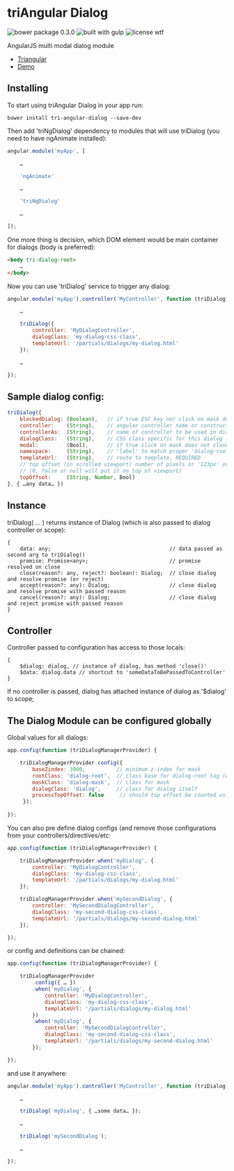 triAngular Dialog
=================

![bower package 0.3.0](https://img.shields.io/badge/bower_package-0.3.0-green.svg?style=flat-square)
![built with gulp](https://img.shields.io/badge/built_with-gulp-lightgrey.svg?style=flat-square)
![license wtf](https://img.shields.io/badge/license-wtf-blue.svg?style=flat-square)

AngularJS multi modal dialog module

* [Triangular](http://triangular.io)
* [Demo](http://jsfiddle.net/triangular/suh96jt6/embedded/result,js,html,css/)

Installing
----------

To start using triAngular Dialog in your app run:

```
bower install tri-angular-dialog --save-dev
```

Then add 'triNgDialog' dependency to modules that will use triDialog (you need to have ngAnimate installed):

```javascript
angular.module('myApp', [

    …

    'ngAnimate'

    …

    'triNgDialog'

    …

]);
```

One more thing is decision, which DOM element would be main container for dialogs (body is preferred):

```html
<body tri-dialog-root>
    …
</body>
```

Now you can use 'triDialog' service to trigger any dialog:

```javascript
angular.module('myApp').controller('MyController', function (triDialog) {

    …

    triDialog({
        controller: 'MyDialogController',
        dialogClass: 'my-dialog-css-class',
        templateUrl: '/partials/dialogs/my-dialog.html'
    });

    …

});
```

Sample dialog config:
---------------------

```javascript
triDialog({
    blockedDialog: (Boolean),   // if true ESC key nor click on mask does not close dialog (overrides modal)
    controller:    (String),    // angular controller name or constructor
    controllerAs:  (String),    // name of controller to be used in dialog's
    dialogClass:   (String),    // CSS class specific for this dialog
    modal:         (Bool),      // if true click on mask does not close dialog
    namespace:     (String),    // 'label' to match proper 'dialog-root', defaults to 'main'
    templateUrl:   (String),    // route to template, REQUIRED
    // top offset (in scrolled viewport) number of pixels or '123px' or '32%'
    // (0, false or null will put it on top of viewport)
    topOffset:     (String, Number, Bool)
}, { …any data… })
```

Instance
--------

triDialog( … ) returns instance of Dialog (which is also passed to dialog controller or scope):

```
{
    data: any;                                      // data passed as second arg to triDialog()
    promise: Promise<any>;                          // promise resolved on close
    close(reason?: any, reject?: boolean): Dialog;  // close dialog and resolve promise (or reject)
    accept(reason?: any): Dialog;                   // close dialog and resolve promise with passed reason
    cancel(reason?: any): Dialog;                   // close dialog and reject promise with passed reason
}
```

Controller
----------

Controller passed to configuration has access to those locals:

```
{
    $dialog: dialog, // instance of dialog, has method 'close()'
    $data: dialog.data // shortcut to 'someDataToBePassedToController'
}
```

If no controller is passed, dialog has attached instance of dialog as '$dialog' to scope;

The Dialog Module can be configured globally
--------------------------------------------

Global values for all dialogs:


```javascript
app.config(function (triDialogManagerProvider) {

    triDialogManagerProvider.config({
        baseZindex: 3000,          // minimum z-index for mask
        rootClass: 'dialog-root',  // class base for dialog-root tag (when inner dialogs are active)
        maskClass: 'dialog-mask',  // class for mask
        dialogClass: 'dialog',     // class for dialog itself
        processTopOffset: false     // should top offset be counted using some internal rules
     });
     
});
```

You can also pre define dialog configs (and remove those configurations from your controllers/directives/etc:


```javascript
app.config(function (triDialogManagerProvider) {

    triDialogManagerProvider.when('myDialog', {
        controller: 'MyDialogController',
        dialogClass: 'my-dialog-css-class',
        templateUrl: '/partials/dialogs/my-dialog.html'
    });

    triDialogManagerProvider.when('mySecondDialog', {
        controller: 'MySecondDialogController',
        dialogClass: 'my-second-dialog-css-class',
        templateUrl: '/partials/dialogs/my-second-dialog.html'
    });

});
```

or config and definitions can be chained:

```javascript
app.config(function (triDialogManagerProvider) {

    triDialogManagerProvider
        .config({ … })
        .when('myDialog', {
            controller: 'MyDialogController',
            dialogClass: 'my-dialog-css-class',
            templateUrl: '/partials/dialogs/my-dialog.html'
        })
        .when('myDialog', {
            controller: 'MySecondDialogController',
            dialogClass: 'my-second-dialog-css-class',
            templateUrl: '/partials/dialogs/my-second-dialog.html'
        });

});
```

and use it anywhere:


```javascript
angular.module('myApp').controller('MyController', function (triDialog) {

    …

    triDialog('myDialog', { …some data… });

    …

    triDialog('mySecondDialog');

    …

});
```